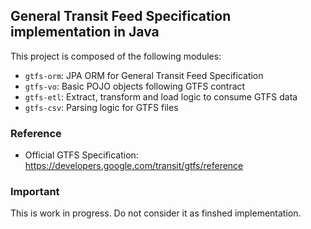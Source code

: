 ## General Transit Feed Specification implementation in Java

This project is composed of the following modules:

- `gtfs-orm`: JPA ORM for General Transit Feed Specification
- `gtfs-vo`: Basic POJO objects following GTFS contract
- `gtfs-etl`: Extract, transform and load logic to consume GTFS data
- `gtfs-csv`: Parsing logic for GTFS files

### Reference
- Official GTFS Specification: https://developers.google.com/transit/gtfs/reference

### Important
This is work in progress. Do not consider it as finshed implementation.
